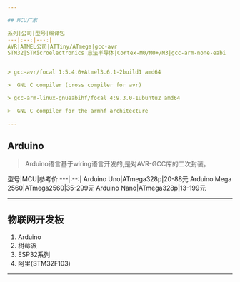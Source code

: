 ```yaml
---

## MCU厂家

系列|公司|型号|编译包
---|:--:|---:|
AVR|ATMEL公司|ATTiny/ATmega|gcc-avr
STM32|STMicroelectronics 意法半导体|Cortex-M0/M0+/M3|gcc-arm-none-eabi


> gcc-avr/focal 1:5.4.0+Atmel3.6.1-2build1 amd64

>  GNU C compiler (cross compiler for avr)

> gcc-arm-linux-gnueabihf/focal 4:9.3.0-1ubuntu2 amd64

>  GNU C compiler for the armhf architecture

---
```


## Arduino

> Arduino语言基于wiring语言开发的,是对AVR-GCC库的二次封装。

型号|MCU|参考价
---|:--:|
Arduino Uno|ATmega328p|20-88元
Arduino Mega 2560|ATmega2560|35-299元
Arduino Nano|ATmega328p|13-199元

---
## 物联网开发板

1. Arduino
2. 树莓派
3. ESP32系列
4. 阿里(STM32F103)

---


